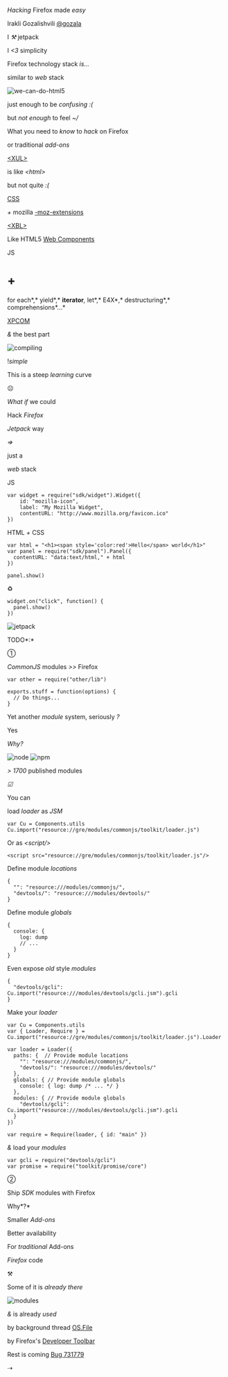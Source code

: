 *Hacking* Firefox
made *easy*

Irakli Gozalishvili
[@gozala](https://twitter.com/gozala)

I *⚒* jetpack

I *<3* simplicity

Firefox technology
stack *is...*

similar to
*web* stack

![we-can-do-html5](http://pingv.com/f/styles/scale-638-blog/public/presentation/we-can-do-html5.jpg)

just enough to
be *confusing :(*

but *not enough*
to feel *~/*

What you need
to *know*
to *hack* on Firefox

or traditional
*add-ons*

[&lt;XUL&gt;](https://developer.mozilla.org/en/docs/XUL)

is like
*&lt;html&gt;*

but not quite
*:(*

[CSS](https://developer.mozilla.org/en-US/docs/CSS)

*+* mozilla
[-moz-extensions](https://developer.mozilla.org/en-US/docs/CSS/CSS_Reference/Mozilla_Extensions)

[&lt;XBL&gt;](https://developer.mozilla.org/en-US/docs/XBL)

Like HTML5
[Web Components](http://dvcs.w3.org/hg/webcomponents/raw-file/tip/explainer/index.html)

JS

# +

for each*,* yield*,*
__iterator__*,* let*,* E4X*,*
destructuring*,*
comprehensions*...*

[XPCOM](https://developer.mozilla.org/en/docs/XPCOM)

*&*
the best part

![compiling](http://imgs.xkcd.com/comics/compiling.png)

!*simple*

This is a steep
*learning* curve

☹

*What if*
we could

Hack
*Firefox*

*Jetpack* way

*=&gt;*

just a

*web* stack

JS


    var widget = require("sdk/widget").Widget({
        id: "mozilla-icon",
        label: "My Mozilla Widget",
        contentURL: "http://www.mozilla.org/favicon.ico"
    })



HTML *+* CSS



    var html = "<h1><span style='color:red'>Hello</span> world</h1>"
    var panel = require("sdk/panel").Panel({
      contentURL: "data:text/html," + html
    })

    panel.show()



♻


    widget.on("click", function() {
      panel.show()
    })


![jetpack](https://raw.github.com/ZER0/dzslides/asia-2012/assets/jetpack.png)

TODO*:*

➀

*CommonJS* modules
*&gt;&gt;* Firefox

    var other = require("other/lib")

    exports.stuff = function(options) {
      // Do things...
    }


Yet another
*module* system,
seriously *?*

Yes

*Why?*

![node](./slides/fosdem-2013/nodejs.png)
![npm](./slides/fosdem-2013/npm.png)

*&gt; 1700*
published modules

*☑*

You can

load *loader*
as
*JSM*


    var Cu = Components.utils
    Cu.import("resource://gre/modules/commonjs/toolkit/loader.js")


Or as
*&lt;script/&gt;*

    <script src="resource://gre/modules/commonjs/toolkit/loader.js"/>


Define module
*locations*


    {
      "": "resource:///modules/commonjs/",
      "devtools/": "resource:///modules/devtools/"
    }

Define module
*globals*

    {
      console: {
        log: dump
        // ...
      }
    }

Even expose *old* style
*modules*



    {
      "devtools/gcli": Cu.import("resource:///modules/devtools/gcli.jsm").gcli
    }


Make your
*loader*



    var Cu = Components.utils
    var { Loader, Require } = Cu.import("resource://gre/modules/commonjs/toolkit/loader.js").Loader

    var loader = Loader({
      paths: {  // Provide module locations
        "": "resource:///modules/commonjs/",
        "devtools/": "resource:///modules/devtools/"
      },
      globals: { // Provide module globals
        console: { log: dump /* ... */ }
      },
      modules: { // Provide module globals
        "devtools/gcli": Cu.import("resource:///modules/devtools/gcli.jsm").gcli
      }
    })

    var require = Require(loader, { id: "main" })


*&* load your
*modules*

    var gcli = require("devtools/gcli")
    var promise = require("toolkit/promise/core")

➁

Ship *SDK* modules
with Firefox

Why*?*

Smaller
*Add-ons*

Better
availability

For *traditional*
Add-ons

*Firefox*
code

⚒

Some of it is
*already there*

![modules](./slides/fosdem-2013/modules.png)

*&* is already
*used*

by background thread
[OS.File](https://developer.mozilla.org/en-US/docs/JavaScript_OS.File)

by Firefox's
[Developer Toolbar](https://developer.mozilla.org/en-US/docs/Tools/GCLI)

Rest is coming
[Bug 731779](https://bugzilla.mozilla.org/show_bug.cgi?id=731779)

⇢
